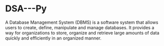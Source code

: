 # DSA---Py
A Database Management System (DBMS) is a software system that allows users to create, define, manipulate and manage databases. It provides a way for organizations to store, 
organize and retrieve large amounts of data quickly and efficiently in an organized manner.
